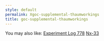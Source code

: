 ```yaml
---
style: default
permalink: Xgoc-supplemental-thaumworkings
title: goc-supplemental-thaumworkings
---
```

You may also like:
[Experiment Log 778](http://scp-wiki.net/experiment-log-778)
[Nx-33](http://scp-wiki.net/nx-33)
